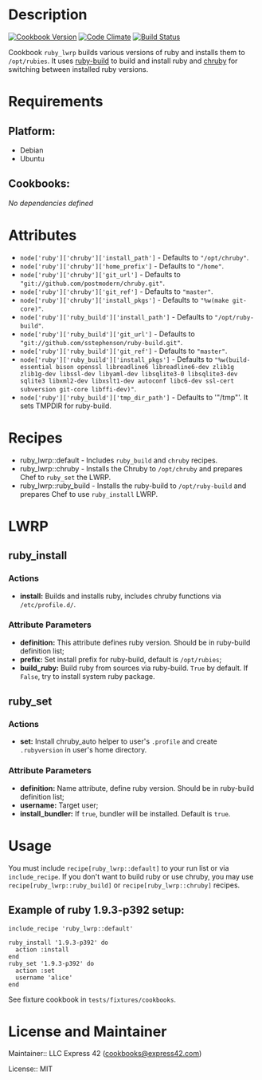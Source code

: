 # Description

[![Cookbook Version](http://img.shields.io/cookbook/v/ruby_lwrp.svg)]('http://img.shields.io/cookbook/v/ruby\_lwrp.svg)
[![Code Climate](https://codeclimate.com/github/express42-cookbooks/ruby_lwrp/badges/gpa.svg)](https://codeclimate.com/github/express42-cookbooks/ruby_lwrp)
[![Build Status](https://travis-ci.org/express42-cookbooks/ruby_lwrp.svg?branch=master)](https://travis-ci.org/express42-cookbooks/ruby_lwrp)

Cookbook `ruby_lwrp` builds various versions of ruby and installs them to `/opt/rubies`. It uses [ruby-build](https://github.com/sstephenson/ruby-build) to build and install ruby and [chruby](https://github.com/postmodern/chruby) for switching between installed ruby versions.

# Requirements

## Platform:

* Debian
* Ubuntu

## Cookbooks:

*No dependencies defined*

# Attributes

* `node['ruby']['chruby']['install_path']` -  Defaults to `"/opt/chruby"`.
* `node['ruby']['chruby']['home_prefix']` -  Defaults to `"/home"`.
* `node['ruby']['chruby']['git_url']` -  Defaults to `"git://github.com/postmodern/chruby.git"`.
* `node['ruby']['chruby']['git_ref']` -  Defaults to `"master"`.
* `node['ruby']['chruby']['install_pkgs']` -  Defaults to `"%w(make git-core)"`.
* `node['ruby']['ruby_build']['install_path']` -  Defaults to `"/opt/ruby-build"`.
* `node['ruby']['ruby_build']['git_url']` -  Defaults to `"git://github.com/sstephenson/ruby-build.git"`.
* `node['ruby']['ruby_build']['git_ref']` -  Defaults to `"master"`.
* `node['ruby']['ruby_build']['install_pkgs']` -  Defaults to `"%w(build-essential bison openssl libreadline6 libreadline6-dev zlib1g zlib1g-dev libssl-dev libyaml-dev libsqlite3-0 libsqlite3-dev sqlite3 libxml2-dev libxslt1-dev autoconf libc6-dev ssl-cert subversion git-core libffi-dev)"`.
* `node['ruby']['ruby_build']['tmp_dir_path']` - Defaults to '"/tmp"'. It sets TMPDIR for ruby-build.

# Recipes

* ruby_lwrp::default - Includes `ruby_build` and `chruby` recipes.
* ruby_lwrp::chruby - Installs the Chruby to `/opt/chruby` and prepares Chef to `ruby_set` the LWRP.
* ruby_lwrp::ruby_build - Installs the ruby-build to `/opt/ruby-build` and prepares Chef to use `ruby_install` LWRP.

# LWRP

## ruby_install
### Actions
- **install:** Builds and installs ruby, includes chruby functions via `/etc/profile.d/`.

### Attribute Parameters
- **definition:** This attribute defines ruby version. Should be in ruby-build definition list;
- **prefix:** Set install prefix for ruby-build, default is `/opt/rubies`;
- **build_ruby:** Build ruby from sources via ruby-build. `True` by default. If `False`, try to install system ruby package.

## ruby_set
### Actions
- **set:** Install chruby_auto helper to user's `.profile` and create `.rubyversion` in user's home directory.

### Attribute Parameters
- **definition:** Name attribute, define ruby version. Should be in ruby-build definition list;
- **username:** Target user;
- **install_bundler:** If `true`, bundler will be installed. Default is `true`.


# Usage

You must include `recipe[ruby_lwrp::default]` to your run list or via `include_recipe`. If you don't want to build ruby or use chruby, you may use `recipe[ruby_lwrp::ruby_build]` or `recipe[ruby_lwrp::chruby]` recipes.

## Example of ruby 1.9.3-p392 setup:

```
include_recipe 'ruby_lwrp::default'

ruby_install '1.9.3-p392' do
  action :install
end
ruby_set '1.9.3-p392' do
  action :set
  username 'alice'
end
```

See fixture cookbook in `tests/fixtures/cookbooks`.


# License and Maintainer

Maintainer:: LLC Express 42 (<cookbooks@express42.com>)

License:: MIT
